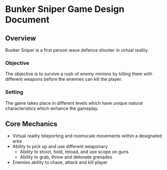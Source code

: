 # Bunker Sniper Game Design Document

## Overview
Bunker Sniper is a first person wave defence shooter in virtual reality.

### Objective
The objective is to survive a rush of enemy minions by killing them with different weapons before the enemies can kill the player.

### Setting 
The game takes place in different levels which have unique natural characteristics which enhance the gameplay.  

## Core Mechanics 
* Virtual reality teleporting and roomscale movements within a designated area 
* Ability to pick up and use different weaponary 
  * Ability to shoot, hold, reload, and use scope on guns 
  * Ability to grab, throw and detonate grenades 
* Enemies ability to chase, attack and kill player 

